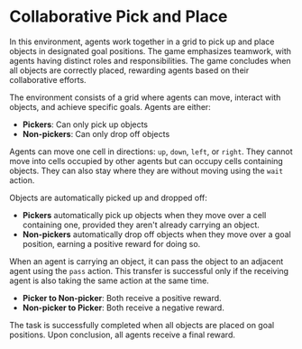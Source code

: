 # **Collaborative Pick and Place**

In this environment, agents work together in a grid to pick up and place objects in designated goal positions. The game emphasizes teamwork, with agents having distinct roles and responsibilities. The game concludes when all objects are correctly placed, rewarding agents based on their collaborative efforts.

The environment consists of a grid where agents can move, interact with objects, and achieve specific goals. Agents are either:
- **Pickers**: Can only pick up objects
- **Non-pickers**: Can only drop off objects

Agents can move one cell in directions: `up`, `down`, `left`, or `right`. They cannot move into cells occupied by other agents but can occupy cells containing objects. They can also stay where they are without moving using the `wait` action.

Objects are automatically picked up and dropped off:
- **Pickers** automatically pick up objects when they move over a cell containing one, provided they aren't already carrying an object.
- **Non-pickers** automatically drop off objects when they move over a goal position, earning a positive reward for doing so.

When an agent is carrying an object, it can pass the object to an adjacent agent using the `pass` action. This transfer is successful only if the receiving agent is also taking the same action at the same time.
  - **Picker to Non-picker**: Both receive a positive reward.
  - **Non-picker to Picker**: Both receive a negative reward.

The task is successfully completed when all objects are placed on goal positions. Upon conclusion, all agents receive a final reward.

